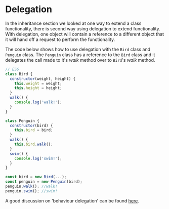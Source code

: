 # Delegation

In the inheritance section we looked at one way to extend a class functionality, there is second way using delegation to extend functionality. With delegation, one object will contain a reference to a different object that it will hand off a request to perform the functionality.

The code below shows how to use delegation with the `Bird` class and `Penguin` class. The `Penguin` class has a reference to the `Bird` class and it delegates the call made to it's _walk_ method over to `Bird`'s _walk_ method.

```javascript
// ES6
class Bird {
  constructor(weight, height) {
    this.weight = weight;
    this.height = height;
  }
  walk() {
    console.log('walk!');
  }
}

class Penguin {
  constructor(bird) {
    this.bird = bird;
  }
  walk() {
    this.bird.walk();
  }
  swim() {
    console.log('swim!');
  }
}

const bird = new Bird(...);
const penguin = new Penguin(bird);
penguin.walk(); //walk!
penguin.swim(); //swim!
```

A good discussion on 'behaviour delegation' can be found [here](https://medium.com/@SigniorGratiano/behavior-delegation-notes-b75b8fa354bf).
